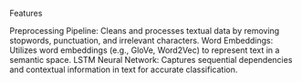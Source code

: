 Features

Preprocessing Pipeline: Cleans and processes textual data by removing stopwords, punctuation, and irrelevant characters.
Word Embeddings: Utilizes word embeddings (e.g., GloVe, Word2Vec) to represent text in a semantic space.
LSTM Neural Network: Captures sequential dependencies and contextual information in text for accurate classification.
